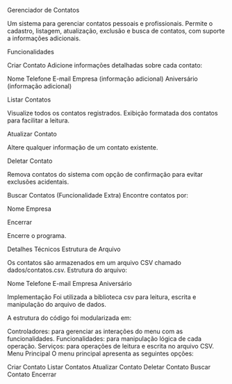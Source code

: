 Gerenciador de Contatos

Um sistema para gerenciar contatos pessoais e profissionais. Permite o cadastro, listagem, atualização, exclusão e busca de contatos, com suporte a informações adicionais.

Funcionalidades 

Criar Contato
Adicione informações detalhadas sobre cada contato:

Nome
Telefone
E-mail
Empresa (informação adicional)
Aniversário (informação adicional)

Listar Contatos 

Visualize todos os contatos registrados.
Exibição formatada dos contatos para facilitar a leitura.

Atualizar Contato

Altere qualquer informação de um contato existente.

Deletar Contato

Remova contatos do sistema com opção de confirmação para evitar exclusões acidentais.

Buscar Contatos (Funcionalidade Extra)
Encontre contatos por:

Nome
Empresa

Encerrar

Encerre o programa.

Detalhes Técnicos
Estrutura de Arquivo

Os contatos são armazenados em um arquivo CSV chamado dados/contatos.csv.
Estrutura do arquivo:

Nome
Telefone
E-mail
Empresa
Aniversário

Implementação
Foi utilizada a biblioteca csv para leitura, escrita e manipulação do arquivo de dados.

A estrutura do código foi modularizada em:

Controladores: para gerenciar as interações do menu com as funcionalidades.
Funcionalidades: para manipulação lógica de cada operação.
Serviços: para operações de leitura e escrita no arquivo CSV.
Menu Principal
O menu principal apresenta as seguintes opções:

Criar Contato
Listar Contatos
Atualizar Contato
Deletar Contato
Buscar Contato
Encerrar

